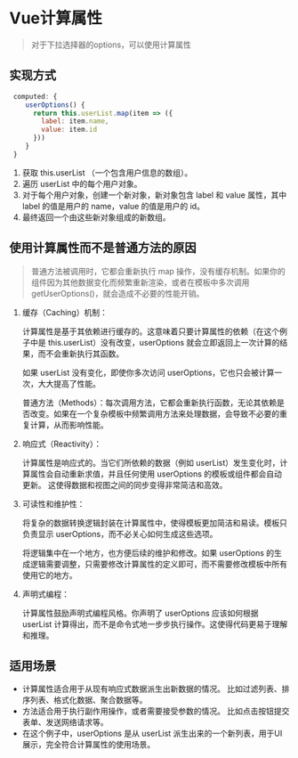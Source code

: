 # Vue计算属性

> 对于下拉选择器的options，可以使用计算属性

## 实现方式

```JavaScript
 computed: {
    userOptions() {
      return this.userList.map(item => ({
        label: item.name,
        value: item.id
      }))
    }
 }
```

1. 获取 this.userList （一个包含用户信息的数组）。
2. 遍历 userList 中的每个用户对象。
3. 对于每个用户对象，创建一个新对象，新对象包含 label 和 value 属性，其中 label 的值是用户的 name，value 的值是用户的 id。
4. 最终返回一个由这些新对象组成的新数组。

## 使用计算属性而不是普通方法的原因

> 普通方法被调用时，它都会重新执行 map 操作，没有缓存机制。如果你的组件因为其他数据变化而频繁重新渲染，或者在模板中多次调用 getUserOptions()，就会造成不必要的性能开销。

1. 缓存（Caching）机制：

    计算属性是基于其依赖进行缓存的。这意味着只要计算属性的依赖（在这个例子中是 this.userList）没有改变，userOptions 就会立即返回上一次计算的结果，而不会重新执行其函数。

    如果 userList 没有变化，即使你多次访问 userOptions，它也只会被计算一次，大大提高了性能。
    
    普通方法（Methods）：每次调用方法，它都会重新执行函数，无论其依赖是否改变。如果在一个复杂模板中频繁调用方法来处理数据，会导致不必要的重复计算，从而影响性能。


2. 响应式（Reactivity）：

    计算属性是响应式的。当它们所依赖的数据（例如 userList）发生变化时，计算属性会自动重新求值，并且任何使用 userOptions 的模板或组件都会自动更新。
    这使得数据和视图之间的同步变得非常简洁和高效。


3. 可读性和维护性：

    将复杂的数据转换逻辑封装在计算属性中，使得模板更加简洁和易读。模板只负责显示 userOptions，而不必关心如何生成这些选项。
    
    将逻辑集中在一个地方，也方便后续的维护和修改。如果 userOptions 的生成逻辑需要调整，只需要修改计算属性的定义即可，而不需要修改模板中所有使用它的地方。


4. 声明式编程：

    计算属性鼓励声明式编程风格。你声明了 userOptions 应该如何根据 userList 计算得出，而不是命令式地一步步执行操作。这使得代码更易于理解和推理。

## 适用场景

- 计算属性适合用于从现有响应式数据派生出新数据的情况。 比如过滤列表、排序列表、格式化数据、聚合数据等。
- 方法适合用于执行副作用操作，或者需要接受参数的情况。 比如点击按钮提交表单、发送网络请求等。
- 在这个例子中，userOptions 是从 userList 派生出来的一个新列表，用于UI展示，完全符合计算属性的使用场景。
